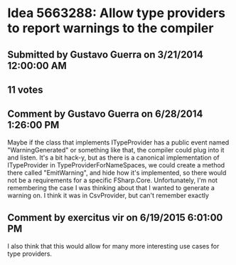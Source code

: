 # Idea 5663288: Allow type providers to report warnings to the compiler #

## Submitted by Gustavo Guerra on 3/21/2014 12:00:00 AM

## 11 votes






## Comment by Gustavo Guerra on 6/28/2014 1:26:00 PM

Maybe if the class that implements ITypeProvider has a public event named "WarningGenerated" or something like that, the compiler could plug into it and listen. It's a bit hack-y, but as there is a canonical implementation of ITypeProvider in TypeProviderForNameSpaces, we could create a method there called "EmitWarning", and hide how it's implemented, so there would not be a requirements for a specific FSharp.Core.
Unfortunately, I'm not remembering the case I was thinking about that I wanted to generate a warning on. I think it was in CsvProvider, but can't remember exactly

## Comment by exercitus vir on 6/19/2015 6:01:00 PM

I also think that this would allow for many more interesting use cases for type providers.

